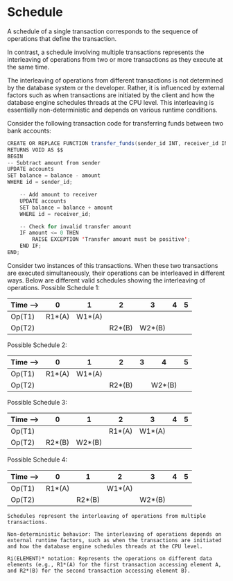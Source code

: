 # Schedule
A schedule of a single transaction corresponds to the sequence of operations that define the transaction.

In contrast, a schedule involving multiple transactions represents the interleaving of operations from two or more transactions as they execute at the same time.

The interleaving of operations from different transactions is not determined by the database system or the developer. Rather, it is influenced by external factors such as when transactions are initiated by the client and how the database engine schedules threads at the CPU level. This interleaving is essentially non-deterministic and depends on various runtime conditions.

Consider the following transaction code for transferring funds between two bank accounts:
```java
CREATE OR REPLACE FUNCTION transfer_funds(sender_id INT, receiver_id INT, amount NUMERIC)
RETURNS VOID AS $$
BEGIN
-- Subtract amount from sender
UPDATE accounts
SET balance = balance - amount
WHERE id = sender_id;

    -- Add amount to receiver
    UPDATE accounts
    SET balance = balance + amount
    WHERE id = receiver_id;

    -- Check for invalid transfer amount
    IF amount <= 0 THEN
        RAISE EXCEPTION 'Transfer amount must be positive';
    END IF;
END;
```

Consider two instances of this transactions. When these two transactions are executed simultaneously, their operations can be interleaved in different ways. Below are different valid schedules showing the interleaving of operations.
Possible Schedule 1:

| Time --> | 0      | 1      | 2      | 3      | 4 | 5 |
|----------|--------|--------|--------|--------|---|---|
| Op(T1)   | R1*(A) | W1*(A) |        |        |   |   |
| Op(T2)   |        |        | R2*(B) | W2*(B) |   |   |

Possible Schedule 2:

| Time --> | 0      | 1      | 2      | 3 | 4      | 5 |
|----------|--------|--------|--------|---|--------|---|
| Op(T1)   | R1*(A) | W1*(A) |        |   |        |   |
| Op(T2)   |        |        | R2*(B) |   | W2*(B) |   |

Possible Schedule 3:

| Time --> | 0      | 1      | 2      | 3      | 4 | 5 |
|----------|--------|--------|--------|--------|---|---|
| Op(T1)   |        |        | R1*(A) | W1*(A) |   |   |
| Op(T2)   | R2*(B) | W2*(B) |        |        |   |   |

Possible Schedule 4:


| Time --> | 0      | 1      | 2      | 3      | 4 | 5 |
|----------|--------|--------|--------|--------|---|---|
| Op(T1)   | R1*(A) |        | W1*(A) |        |   |   |
| Op(T2)   |        | R2*(B) |        | W2*(B) |   |   |


    Schedules represent the interleaving of operations from multiple transactions.

    Non-deterministic behavior: The interleaving of operations depends on external runtime factors, such as when the transactions are initiated and how the database engine schedules threads at the CPU level.

    Ri(ELEMENT)* notation: Represents the operations on different data elements (e.g., R1*(A) for the first transaction accessing element A, and R2*(B) for the second transaction accessing element B).


